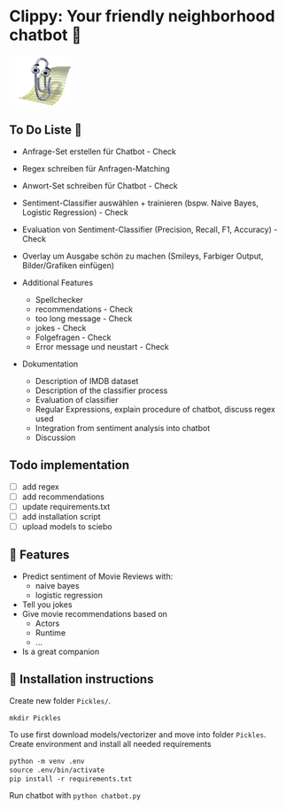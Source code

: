 # Clippy: Your friendly neighborhood chatbot 📎

![clippy-idle](animations/originals/idle.gif)  
## To Do Liste 📑
* Anfrage-Set erstellen für Chatbot - Check
* Regex schreiben für Anfragen-Matching
* Anwort-Set schreiben für Chatbot - Check
* Sentiment-Classifier auswählen + trainieren (bspw. Naive Bayes, Logistic Regression) - Check
* Evaluation von Sentiment-Classifier (Precision, Recall, F1, Accuracy) - Check
* Overlay um Ausgabe schön zu machen (Smileys, Farbiger Output, Bilder/Grafiken einfügen)
* Additional Features
  * Spellchecker
  * recommendations - Check
  * too long message - Check
  * jokes - Check
  * Folgefragen - Check
  * Error message und neustart  - Check

* Dokumentation
  * Description of IMDB dataset
  * Description of the classifier process
  * Evaluation of classifier
  * Regular Expressions, explain procedure of chatbot, discuss regex used
  * Integration from sentiment analysis into chatbot
  * Discussion

## Todo implementation
- [ ] add regex
- [ ] add recommendations
- [ ] update requirements.txt
- [ ] add installation script
- [ ] upload models to sciebo

## 🚀 Features
- Predict sentiment of Movie Reviews with:
  - naive bayes
  - logistic regression
- Tell you jokes
- Give movie recommendations based on
  - Actors
  - Runtime
  - ...
- Is a great companion


## 🔌 Installation instructions 

Create new folder `Pickles/`.
```
mkdir Pickles
```
To use first download models/vectorizer and move into folder `Pickles`.  
Create environment and install all needed requirements  
```
python -m venv .env
source .env/bin/activate
pip install -r requirements.txt
```

Run chatbot with `python chatbot.py`